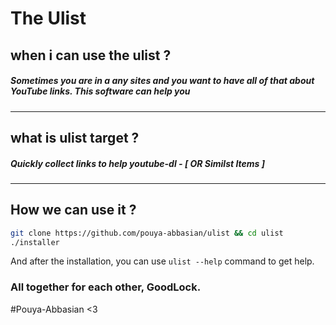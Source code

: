 # The Ulist
## when i can use the ulist ?
##### Sometimes you are in a any sites and you want to have all of that about YouTube links. This software can help you
-----------
## what is ulist target ? 
##### Quickly collect links to help youtube-dl - [ OR Similst Items ]
-----------
## How we can use it ? 
```bash
git clone https://github.com/pouya-abbasian/ulist && cd ulist
./installer
```
And after the installation, you can use `ulist --help` command to get help.
### All together for each other, GoodLock. 
 #Pouya-Abbasian <3 
